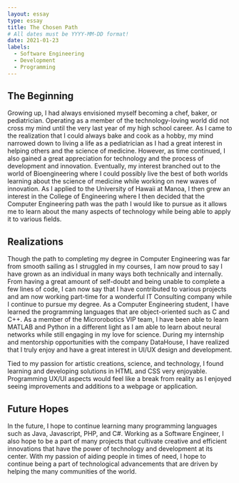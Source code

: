 ```yaml
---
layout: essay
type: essay
title: The Chosen Path
# All dates must be YYYY-MM-DD format!
date: 2021-01-23
labels:
  - Software Engineering
  - Development
  - Programming
---
```


## The Beginning
Growing up, I had always envisioned myself becoming a chef, baker, or pediatrician. Operating as a member of the technology-loving world did not cross my mind until the very last
year of my high school career. As I came to the realization that I could always bake and cook as a hobby, my mind narrowed down to living a life as a pediatrician as I had a great 
interest in helping others and the science of medicine. However, as time continued, I also gained a great appreciation for technology and the process of development and innovation. Eventually, my interest branched out to the world of Bioengineering where I could possibly live the best of both worlds learning about the science of medicine while working on new waves of innovation. As I applied to the University of Hawaii at Manoa, I then grew an interest in the College of Engineering where I then decided that the Computer Engineering path was the path I would like to pursue as it allows me to learn about the many aspects of technology while being able to apply it to various fields.

## Realizations
Though the path to completing my degree in Computer Engineering was far from smooth sailing as I struggled in my courses, I am now proud to say I have grown as an individual in many ways both technically and internally. From having a great amount of self-doubt and being unable to complete a few lines of code, I can now say that I have contributed to various projects and am now working part-time for a wonderful IT Consulting company while I continue to pursue my degree. As a Computer Engineering student, I have learned the programming languages that are object-oriented such as C and C++. As a member of the Microrobotics VIP team, I have been able to learn MATLAB and Python in a different light as I am able to learn about neural networks while still engaging in my love for science. During my internship and mentorship opportunities with the company DataHouse, I have realized that I truly enjoy and have a great interest in UI/UX design and development. 

Tied to my passion for artistic creations, science, and technology, I found learning and developing solutions in HTML and CSS very enjoyable. Programming UX/UI aspects would feel like a break from reality as I enjoyed seeing improvements and additions to a webpage or application. 

## Future Hopes
In the future, I hope to continue learning many programming languages such as Java, Javascript, PHP, and C#. Working as a Software Engineer, I also hope to be a part of many projects that cultivate creative and efficient innovations that have the power of technology and development at its center. With my passion of aiding people in times of need, I hope to continue being a part of technological advancements that are driven by helping the many communities of the world.


